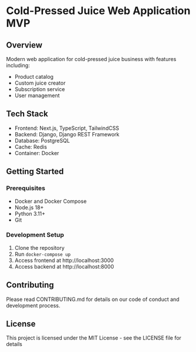 # Cold-Pressed Juice Web Application MVP

## Overview
Modern web application for cold-pressed juice business with features including:
- Product catalog
- Custom juice creator
- Subscription service
- User management

## Tech Stack
- Frontend: Next.js, TypeScript, TailwindCSS
- Backend: Django, Django REST Framework
- Database: PostgreSQL
- Cache: Redis
- Container: Docker

## Getting Started

### Prerequisites
- Docker and Docker Compose
- Node.js 18+
- Python 3.11+
- Git

### Development Setup
1. Clone the repository
2. Run `docker-compose up`
3. Access frontend at http://localhost:3000
4. Access backend at http://localhost:8000

## Contributing
Please read CONTRIBUTING.md for details on our code of conduct and development process.

## License
This project is licensed under the MIT License - see the LICENSE file for details
